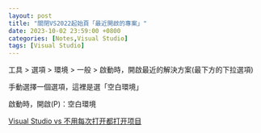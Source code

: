 ```yaml
---
layout: post
title: "關閉VS2022起始頁「最近開啟的專案」"
date: 2023-10-02 23:59:00 +0800
categories: [Notes,Visual Studio]
tags: [Visual Studio]
---
```



工具 > 選項 > 環境 > 一般 > 啟動時，開啟最近的解決方案(最下方的下拉選項)      

手動選擇一個選項，這裡是選「空白環境」      

啟動時，開啟(P)：空白環境       


[Visual Studio vs 不用每次打开都打开项目](https://blog.csdn.net/qq_15237993/article/details/54628894?utm_medium=distribute.pc_relevant.none-task-blog-2~default~baidujs_baidulandingword~default-4-54628894-blog-97946020.235^v43^pc_blog_bottom_relevance_base8&spm=1001.2101.3001.4242.3&utm_relevant_index=7)        